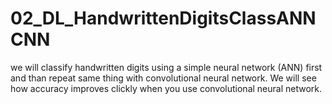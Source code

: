 # 02_DL_HandwrittenDigitsClassANNCNN
we will classify handwritten digits using a simple neural network (ANN) first and than repeat same thing with convolutional neural network. We will see how accuracy improves clickly when you use convolutional neural network.
